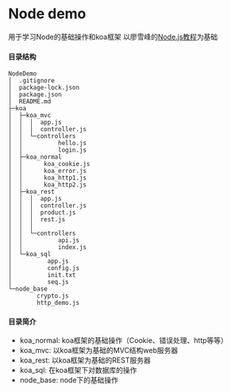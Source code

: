 # Node demo
用于学习Node的基础操作和koa框架
以廖雪峰的[Node.js教程](https://www.liaoxuefeng.com/wiki/001434446689867b27157e896e74d51a89c25cc8b43bdb3000/001434501245426ad4b91f2b880464ba876a8e3043fc8ef000)为基础

#### 目录结构

```
NodeDemo
│  .gitignore
│  package-lock.json
│  package.json
│  README.md
├─koa
│  ├─koa_mvc
│  │  │  app.js
│  │  │  controller.js
│  │  └─controllers
│  │          hello.js
│  │          login.js
│  ├─koa_normal
│  │      koa_cookie.js
│  │      koa_error.js
│  │      koa_http1.js
│  │      koa_http2.js
│  ├─koa_rest
│  │  │  app.js
│  │  │  controller.js
│  │  │  product.js
│  │  │  rest.js
│  │  │
│  │  └─controllers
│  │          api.js
│  │          index.js
│  └─koa_sql
│          app.js
│          config.js
│          init.txt
│          seq.js
└─node_base
        crypto.js
        http_demo.js
```

#### 目录简介
- koa_normal: koa框架的基础操作（Cookie、错误处理、http等等）
- koa_mvc: 以koa框架为基础的MVC结构web服务器
- koa_rest: 以koa框架为基础的REST服务器
- koa_sql: 在koa框架下对数据库的操作
- node_base: node下的基础操作